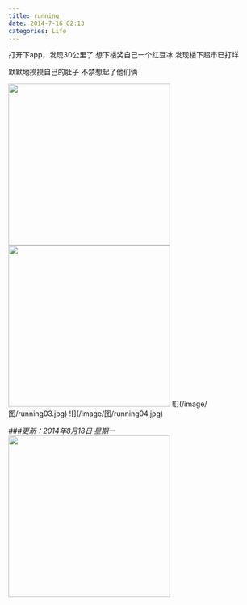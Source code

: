 ```yaml
---
title: running
date: 2014-7-16 02:13
categories: Life
---
```



打开下app，发现30公里了
想下楼奖自己一个红豆冰
发现楼下超市已打烊

默默地摸摸自己的肚子
不禁想起了他们俩

<img src="/image/图/running01.png" width="320" />
<img src="/image/图/running02.png" width="320" />
![](/image/图/running03.jpg)
![](/image/图/running04.jpg)

###*更新：2014年8月18日 星期一*
<img src="/image/图/running05.png" width="320" />